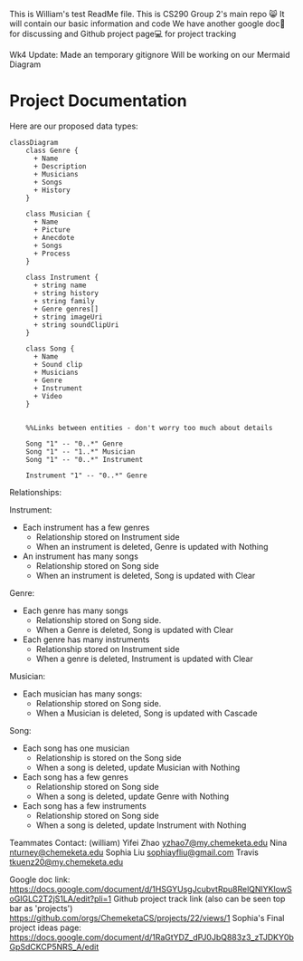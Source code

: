 This is William's test ReadMe file.
This is CS290 Group 2's main repo 😸
It will contain our basic information and code
We have another google doc📄 for discussing and Github project page💻 for project tracking

Wk4 Update: Made an temporary gitignore
    Will be working on our Mermaid Diagram

# Project Documentation
Here are our proposed data types:
```mermaid
classDiagram 
    class Genre {
      + Name
      + Description
      + Musicians
      + Songs
      + History
    }

    class Musician {
      + Name
      + Picture
      + Anecdote
      + Songs
      + Process
    }

    class Instrument {
      + string name
      + string history
      + string family
      + Genre genres[]
      + string imageUri
      + string soundClipUri
    }

    class Song {
      + Name
      + Sound clip
      + Musicians
      + Genre
      + Instrument
      + Video
    }


    %%Links between entities - don't worry too much about details

    Song "1" -- "0..*" Genre
    Song "1" -- "1..*" Musician
    Song "1" -- "0..*" Instrument

    Instrument "1" -- "0..*" Genre
```
Relationships:

Instrument:
* Each instrument has a few genres
    * Relationship stored on Instrument side
    * When an instrument is deleted, Genre is updated with Nothing
* An instrument has many songs
    * Relationship stored on Song side
    * When an instrument is deleted, Song is updated with Clear
	
Genre:
* Each genre has many songs 
     * Relationship stored on Song side.
    * When a Genre is deleted, Song is updated with Clear
* Each genre has many instruments
    * Relationship stored on Instrument side
    * When a genre is deleted, Instrument is updated with Clear

Musician:
* Each musician has many songs:
    * Relationship stored on Song side.
    * When a Musician is deleted, Song is updated with Cascade

Song:
* Each song has one musician
    * Relationship is stored on the Song side
    * When a song is deleted, update Musician with Nothing
* Each song has a few genres
    * Relationship stored on Song side
    * When a song is deleted, update Genre with Nothing
* Each song has a few instruments
    * Relationship stored on Song side
    * When a song is deleted, update Instrument with Nothing

Teammates Contact:
(william) Yifei Zhao
yzhao7@my.chemeketa.edu
Nina
nturney@chemeketa.edu
Sophia Liu
sophiayfliu@gmail.com
Travis
tkuenz20@my.chemeketa.edu

Google doc link:
https://docs.google.com/document/d/1HSGYUsgJcubvtRpu8RelQNlYKIowSoGIGLC2T2jS1LA/edit?pli=1
Github project track link (also can be seen top bar as 'projects')
https://github.com/orgs/ChemeketaCS/projects/22/views/1
Sophia's Final project ideas page:
https://docs.google.com/document/d/1RaGtYDZ_dPJ0JbQ883z3_zTJDKY0bGpSdCKCP5NRS_A/edit
